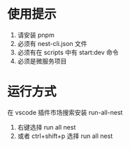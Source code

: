 # 使用提示

1. 请安装 pnpm
2. 必须有 nest-cli.json 文件
3. 必须有在 scripts 中有 start:dev 命令
4. 必须是微服务项目

# 运行方式

在 vscode 插件市场搜索安装 run-all-nest

1. 右键选择 run all nest
2. 或者 ctrl+shift+p 选择 run all nest
